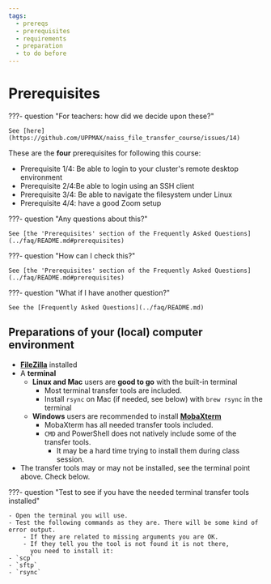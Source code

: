 ```yaml
---
tags:
  - prereqs
  - prerequisites
  - requirements
  - preparation
  - to do before
---
```


# Prerequisites

???- question "For teachers: how did we decide upon these?"

    See [here](https://github.com/UPPMAX/naiss_file_transfer_course/issues/14)

These are the **four** prerequisites for following this course:

- Prerequisite 1/4:
  Be able to login to your cluster's remote desktop environment
- Prerequisite 2/4:Be able to login using an SSH client
- Prerequisite 3/4: Be able to navigate the filesystem under Linux
- Prerequisite 4/4: have a good Zoom setup

???- question "Any questions about this?"

    See [the 'Prerequisites' section of the Frequently Asked Questions](../faq/README.md#prerequisites)

???- question "How can I check this?"

    See [the 'Prerequisites' section of the Frequently Asked Questions](../faq/README.md#prerequisites)

???- question "What if I have another question?"

    See the [Frequently Asked Questions](../faq/README.md)

## Preparations of your (local) computer environment

- **[FileZilla](https://filezilla-project.org/download.php?type=client)** installed
- A **terminal**
    - **Linux and Mac** users are **good to go** with the built-in terminal
        - Most terminal transfer tools are included.
        - Install `rsync` on Mac (if needed, see below)
          with `brew rsync` in the terminal
    - **Windows** users are recommended to install
      [**MobaXterm**](https://mobaxterm.mobatek.net/)
        - MobaXterm has all needed transfer tools included.
        - `CMD` and PowerShell does not natively include
          some of the transfer tools.
            - It may be a hard time trying to install them during class session.
- The transfer tools may or may not be installed,
see the terminal point above. Check below.

???- question "Test to see if you have the needed terminal transfer tools installed"

    - Open the terminal you will use.
    - Test the following commands as they are. There will be some kind of error output.
        - If they are related to missing arguments you are OK.
        - If they tell you the tool is not found it is not there, 
          you need to install it:
    - `scp`
    - `sftp`
    - `rsync`
